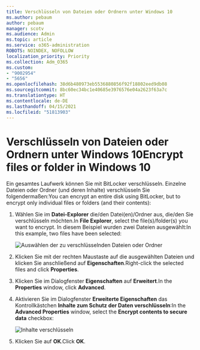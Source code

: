 ```yaml
---
title: Verschlüsseln von Dateien oder Ordnern unter Windows 10
ms.author: pebaum
author: pebaum
manager: scotv
ms.audience: Admin
ms.topic: article
ms.service: o365-administration
ROBOTS: NOINDEX, NOFOLLOW
localization_priority: Priority
ms.collection: Adm_O365
ms.custom:
- "9002954"
- "5656"
ms.openlocfilehash: 38d6b480973eb5536880856f92f18802eed9db08
ms.sourcegitcommit: 8bc60ec34bc1e40685e3976576e04a2623f63a7c
ms.translationtype: HT
ms.contentlocale: de-DE
ms.lasthandoff: 04/15/2021
ms.locfileid: "51813903"
---
```

# <a name="encrypt-files-or-folder-in-windows-10"></a><span data-ttu-id="34e81-102">Verschlüsseln von Dateien oder Ordnern unter Windows 10</span><span class="sxs-lookup"><span data-stu-id="34e81-102">Encrypt files or folder in Windows 10</span></span>

<span data-ttu-id="34e81-103">Ein gesamtes Laufwerk können Sie mit BitLocker verschlüsseln. Einzelne Dateien oder Ordner (und deren Inhalte) verschlüsseln Sie folgendermaßen:</span><span class="sxs-lookup"><span data-stu-id="34e81-103">You can encrypt an entire disk using BitLocker, but to encrypt only individual files or folders (and their contents):</span></span>

1. <span data-ttu-id="34e81-104">Wählen Sie im **Datei-Explorer** die/den Datei(en)/Ordner aus, die/den Sie verschlüsseln möchten.</span><span class="sxs-lookup"><span data-stu-id="34e81-104">In **File Explorer**, select the file(s)/folder(s) you want to encrypt.</span></span> <span data-ttu-id="34e81-105">In diesem Beispiel wurden zwei Dateien ausgewählt:</span><span class="sxs-lookup"><span data-stu-id="34e81-105">In this example, two files have been selected:</span></span>

    ![Auswählen der zu verschlüsselnden Dateien oder Ordner](media/select-for-encrypting.png)

2. <span data-ttu-id="34e81-107">Klicken Sie mit der rechten Maustaste auf die ausgewählten Dateien und klicken Sie anschließend auf **Eigenschaften**.</span><span class="sxs-lookup"><span data-stu-id="34e81-107">Right-click the selected files and click **Properties**.</span></span>

3. <span data-ttu-id="34e81-108">Klicken Sie im Dialogfenster **Eigenschaften** auf **Erweitert**.</span><span class="sxs-lookup"><span data-stu-id="34e81-108">In the **Properties** window, click **Advanced**.</span></span>

4. <span data-ttu-id="34e81-109">Aktivieren Sie im Dialogfenster **Erweiterte Eigenschaften** das Kontrollkästchen **Inhalte zum Schutz der Daten verschlüsseln**:</span><span class="sxs-lookup"><span data-stu-id="34e81-109">In the **Advanced Properties** window, select the **Encrypt contents to secure data** checkbox:</span></span>

    ![Inhalte verschlüsseln](media/encrypt-contents.png)

5. <span data-ttu-id="34e81-111">Klicken Sie auf **OK**.</span><span class="sxs-lookup"><span data-stu-id="34e81-111">Click **OK**.</span></span>
